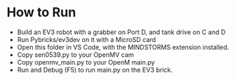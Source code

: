 # How to Run

- Build an EV3 robot with a grabber on Port D, and tank drive on C and D
- Run Pybricks/ev3dev on it with a MicroSD card
- Open this folder in VS Code, with the MINDSTORMS extension installed.
- Copy sen0539.py to your OpenMV cam
- Copy openmv_main.py to your OpenM main.py
- Run and Debug (F5) to run main.py on the EV3 brick.
